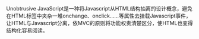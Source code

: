 
Unobtrusive JavaScript是一种将Javascript从HTML结构抽离的设计概念，避免在HTML标签中夹杂一堆onchange、onclick……等属性去挂载Javascript事件，让HTML与Javascript分离，依MVC的原则将功能权责清楚区分，使HTML也变得结构化容易阅读。


